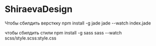 # ShiraevaDesign

Чтобы сбилдить версткку
npm install -g jade
jade --watch index.jade


чтобы сбилдить стили
npm install -g sass
sass --watch scss/style.scss:style.css